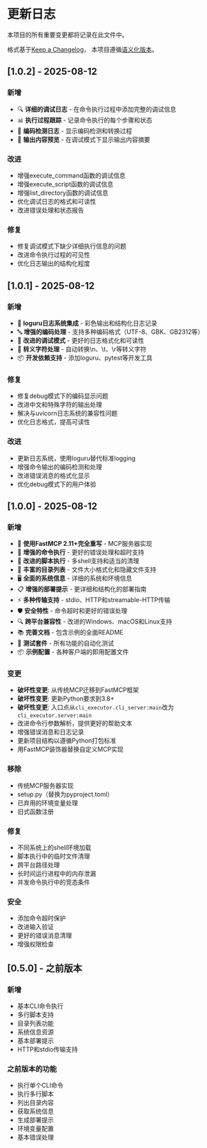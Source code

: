 # 更新日志

本项目的所有重要变更都将记录在此文件中。

格式基于[Keep a Changelog](https://keepachangelog.com/en/1.0.0/)，
本项目遵循[语义化版本](https://semver.org/spec/v2.0.0.html)。

## [1.0.2] - 2025-08-12

### 新增
- 🔍 **详细的调试日志** - 在命令执行过程中添加完整的调试信息
- 📊 **执行过程跟踪** - 记录命令执行的每个步骤和状态
- 🎯 **编码检测日志** - 显示编码检测和转换过程
- 📝 **输出内容预览** - 在调试模式下显示输出内容摘要

### 改进
- 增强execute_command函数的调试信息
- 增强execute_script函数的调试信息  
- 增强list_directory函数的调试信息
- 优化调试日志的格式和可读性
- 改进错误处理和状态报告

### 修复
- 修复调试模式下缺少详细执行信息的问题
- 改进命令执行过程的可见性
- 优化日志输出的结构化程度

## [1.0.1] - 2025-08-12

### 新增
- 🎨 **loguru日志系统集成** - 彩色输出和结构化日志记录
- 🔤 **增强的编码处理** - 支持多种编码格式（UTF-8、GBK、GB2312等）
- 📝 **改进的调试模式** - 更好的日志格式化和可读性
- 🎯 **转义字符处理** - 自动转换\n、\t、\r等转义字符
- 📦 **开发依赖支持** - 添加loguru、pytest等开发工具

### 修复
- 修复debug模式下的编码显示问题
- 改进中文和特殊字符的输出处理
- 解决与uvicorn日志系统的兼容性问题
- 优化日志格式，提高可读性

### 改进
- 更新日志系统，使用loguru替代标准logging
- 增强命令输出的编码检测和处理
- 改进错误消息的格式化显示
- 优化debug模式下的用户体验

## [1.0.0] - 2025-08-12

### 新增
- 🚀 **使用FastMCP 2.11+完全重写** - MCP服务器实现
- 🔧 **增强的命令执行** - 更好的错误处理和超时支持
- 📜 **改进的脚本执行** - 多shell支持和适当的清理
- 📁 **丰富的目录列表** - 文件大小格式化和隐藏文件支持
- 🖥️ **全面的系统信息** - 详细的系统和环境信息
- 📋 **增强的部署提示** - 更详细和结构化的部署指南
- ⚡ **多种传输支持** - stdio、HTTP和streamable-HTTP传输
- 🛡️ **安全特性** - 命令超时和更好的错误处理
- 🔍 **跨平台兼容性** - 改进的Windows、macOS和Linux支持
- 📚 **完善文档** - 包含示例的全面README
- 🧪 **测试套件** - 所有功能的自动化测试
- 📦 **示例配置** - 各种客户端的即用配置文件

### 变更
- **破坏性变更**: 从传统MCP迁移到FastMCP框架
- **破坏性变更**: 更新Python要求到3.8+
- **破坏性变更**: 入口点从`cli_executor.cli_server:main`改为`cli_executor.server:main`
- 改进命令行参数解析，提供更好的帮助文本
- 增强错误消息和日志记录
- 更新项目结构以遵循Python打包标准
- 用FastMCP装饰器替换自定义MCP实现

### 移除
- 传统MCP服务器实现
- setup.py（替换为pyproject.toml）
- 已弃用的环境变量处理
- 旧式函数注册

### 修复
- 不同系统上的shell环境加载
- 脚本执行中的临时文件清理
- 跨平台路径处理
- 长时间运行进程中的内存泄漏
- 并发命令执行中的竞态条件

### 安全
- 添加命令超时保护
- 改进输入验证
- 更好的错误消息清理
- 增强权限检查

## [0.5.0] - 之前版本

### 新增
- 基本CLI命令执行
- 多行脚本支持
- 目录列表功能
- 系统信息资源
- 基本部署提示
- HTTP和stdio传输支持

### 之前版本的功能
- 执行单个CLI命令
- 执行多行脚本
- 列出目录内容
- 获取系统信息
- 生成部署提示
- 环境变量配置
- 基本错误处理